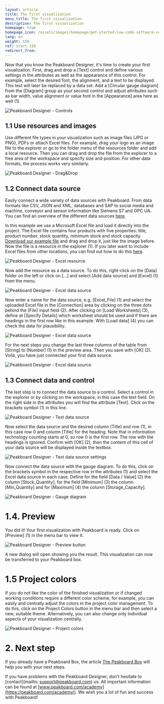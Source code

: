 ```yaml
---
layout: article
title: The first visualization  
menu_title: The first visualization  
description: The first visualization
homepage: true
homepage_icon: /assets/images/homepage/get-started-low-code-software-vector.svg
lang: en
weight: 150
ref: start-150
redirect_from:
---
```


Now that you know the Peakboard Designer, it's time to create your first visualization. 
First, drag and drop a [Text] control and define various settings in the attributes as well as the appearance of this control.
For example, select the desired font, the alignment, and a text to be displayed. This text will later be replaced by a data set.
Add a [Circular gauge diagram] from the [Diagram] group as your second control and adjust attributes such as bar width, value alignment or value font in the [Appearance] area here as well (1).

![Peakboard Designer - Controls](/assets/images/get_started/Visualization_controls_en.png)

## 1.1 Use resources and images

Use different file types in your visualization such as image files (JPG or PNG), PDFs or attach Excel files.
For example, drag your logo as an image file to the explorer or go to the folder menu of the resources folder and add a local resource.
Then you can drag and drop the file from the explorer to a free area of the workspace and specify size and position.
For other data formats, the process works very similarly.

![Peakboard Designer - Drag&Drop](/assets/images/get_started/Visualization_resources_en.gif)

## 1.2 Connect data source

Easily connect a wide variety of data sources with Peakboard.
From data formats like CSV, JSON and XML, databases and SAP to social media and machine, conveyor and sensor information like Siemens S7 and OPC UA.
You can find an overview of the different data sources [here](https://peakboard.com/en/interfaces/?utm_source=HelpCenter&utm_medium=Link&utm_campaign=GetStarted_Article).

In this example we use a Microsoft Excel file and load it directly into the project. 
The Excel file contains four products with five properties: title, product number, stock quantity, minimum stock and stock capacity.
[Download our example file](/assets/files/examples/Peakboard_Example_Date.xlsx) and drag and drop it, just like the image before.
Now the file is a resource in the explorer (1). If you later want to include Excel files from other locations, you can find out how to do this [here](/data_sources/Excel/en-excel.html).

![Peakboard Designer - Excel resource](/assets/images/get_started/Visualization_excel-01_en.png)

Now add the resource as a data source.
To do this, right-click on the [Data] folder on the left or click on [...] and select [Add data source] and [Excel] (1) from the menu.

![Peakboard Designer - Excel data source](/assets/images/get_started/Visualization_excel-02_en.png)


Now enter a name for the data source, e.g. [Excel_File] (1) and select the uploaded Excel file in the [Connection] area by clicking on the three dots behind the [File] input field (2). 
After clicking on [Load Worksheets] (3), define at [Specify Details] which worksheet should be used and if there are headings in the first row like in this example.
With [Load data] (4) you can check the data for plausibility. 

![Peakboard Designer - Excel data source](/assets/images/get_started/Visualization_excel-03_en.png)

For the next steps you change the last three columns of the table from [String] to [Number] (1) in the preview area. Then you save with [OK] (2).
Voilà, you have just connected your first data source.

![Peakboard Designer - Excel data source](/assets/images/get_started/Visualization_excel-04_en.png)

## 1.3 Connect data and control

The last step is to connect the data source to a control.
Select a control in the explorer or by clicking on the workspace, in this case the text field.
On the right side in the attributes you will find the attribute [Text].
Click on the brackets symbol (1) in this line.

![Peakboard Designer - Text data source](/assets/images/get_started/Visualization_excel-05_en.png)

Now select the data source and the desired column (Title) and row (1), in this case row 0 and column [Title] for the heading.
Note that in information technology counting starts at 0, so row 0 is the first row. 
The row with the headings is ignored.
Confirm with [OK] (2), then the content of this cell of your data source will be displayed inside the textbox.

![Peakboard Designer - Text data source settings](/assets/images/get_started/Visualization_excel-06_en.png)

Now connect the data source with the gauge diagram.
To do this, click on the brackets symbol in the respective row in the attributes (1) and select the Excel data source in each case.
Define for the field [Data / Value] (2) the column [Stock_Quantity], for the field [Minimum] (3) the column [Min_Quantity] and for [Maximum] (4) the column [Storage_Capacity].

![Peakboard Designer - Gauge diagram](/assets/images/get_started/Visualization_excel-07_en.png)

# 1.4. Preview

You did it!
Your first visualization with Peakboard is ready.
Click on [Preview] (1) in the menu bar to view it.

![Peakboard Designer - Preview button](/assets/images/get_started/Visualization_excel-08_en.png)

A new dialog will open showing you the result. This visualization can now be transferred to your Peakboard box.

# 1.5 Project colors

If you do not like the color of the finished visualization or if changed working conditions require a different color scheme, for example, you can easily and centrally adjust the colors in the project color management.
To do this, click on the Project Colors button in the menu bar and then select a new, suitable theme. Alternatively, you can also change only individual aspects of your visualization centrally.

![Peakboard Designer – Project colors](/assets/images/get_started/Visualization_projectcolors_en.gif)

# 2. Next step

If you already have a Peakboard Box, the article [The Peakboard Box](https://help.peakboard.com/get_started/de-peakboard-box.html) will help you with your next steps.

If you have problems with the Peakboard Designer, don't hesitate to [contact](mailto: support@peakboard.com) us.
All important information can be found at [www.peakboard.com/academy](https://peakboard.com/academy/). 
We wish you a lot of fun and success with Peakboard!
